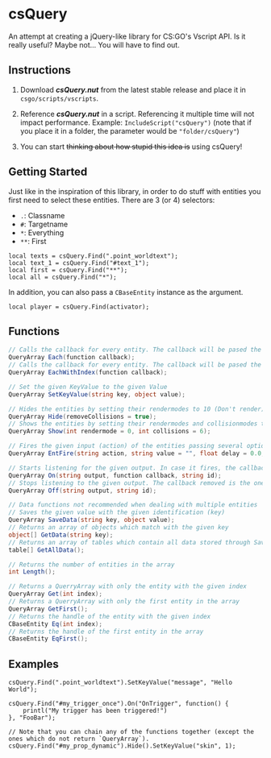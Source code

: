 # csQuery
An attempt at creating a jQuery-like library for CS:GO's Vscript API. Is it really useful? Maybe not... You will have to find out.

## Instructions
1. Download ***csQuery.nut*** from the latest stable release and place it in `csgo/scripts/vscripts`.

2. Reference ***csQuery.nut*** in a script. Referencing it multiple time will not impact performance.
   Example: `IncludeScript("csQuery")` (note that if you place it in a folder, the parameter would be `"folder/csQuery"`)
   
3. You can start ~~thinking about how stupid this idea is~~ using csQuery!

## Getting Started
Just like in the inspiration of this library, in order to do stuff with entities you first need to select these entities.
There are 3 (or 4) selectors:
- `.`: Classname
- `#`: Targetname
- `*`: Everything
- `**`: First

```squirrel
local texts = csQuery.Find(".point_worldtext");
local text_1 = csQuery.Find("#text_1");
local first = csQuery.Find("**");
local all = csQuery.Find("*");
```

In addition, you can also pass a `CBaseEntity` instance as the argument.
```squirrel
local player = csQuery.Find(activator);
```

## Functions

```cs
// Calls the callback for every entity. The callback will be pased the CBaseEntity as an argument.
QueryArray Each(function callback);
// Calls the callback for every entity. The callback will be pased the CBaseEntity and the index of it in the array as an argument.
QueryArray EachWithIndex(function callback);

// Set the given KeyValue to the given Value
QueryArray SetKeyValue(string key, object value);

// Hides the entities by setting their rendermodes to 10 (Don't render) and, if not asked otherwise, solidity to 0 (Not solid)
QueryArray Hide(removeCollisions = true);
// Shows the entities by setting their rendermodes and collisionmodes to the default/given ones
QueryArray Show(int rendermode = 0, int collisions = 6);

// Fires the given input (action) of the entities passing several optional parameters if given.
QueryArray EntFire(string action, string value = "", float delay = 0.0, CBaseEntity activator = null, CBaseEntity caller = null);

// Starts listening for the given output. In case it fires, the callback is called. The id is used to stop listening.
QueryArray On(string output, function callback, string id);
// Stops listening to the given output. The callback removed is the one identified with the id
QueryArray Off(string output, string id);

// Data functions not recommended when dealing with multiple entities
// Saves the given value with the given identification (key)
QueryArray SaveData(string key, object value);
// Returns an array of objects which match with the given key
object[] GetData(string key);
// Returns an array of tables which contain all data stored through SaveData()
table[] GetAllData();

// Returns the number of entities in the array
int Length();

// Returns a QuerryArray with only the entity with the given index
QueryArray Get(int index);
// Returns a QuerryArray with only the first entity in the array
QueryArray GetFirst();
// Returns the handle of the entity with the given index
CBaseEntity Eq(int index);
// Returns the handle of the first entity in the array
CBaseEntity EqFirst();
```

## Examples
```squirrel
csQuery.Find(".point_worldtext").SetKeyValue("message", "Hello World");

csQuery.Find("#my_trigger_once").On("OnTrigger", function() {
    printl("My trigger has been triggered!")
}, "FooBar");

// Note that you can chain any of the functions together (except the ones which do not return `QueryArray`).
csQuery.Find("#my_prop_dynamic").Hide().SetKeyValue("skin", 1);
```
